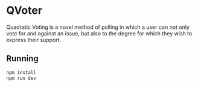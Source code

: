 # QVoter

Quadratic Voting is a novel method of polling in which a user 
can not only vote for and against an issue, but also to the degree
for which they wish to express their support. 

## Running

```sh
npm install
npm run dev
```


